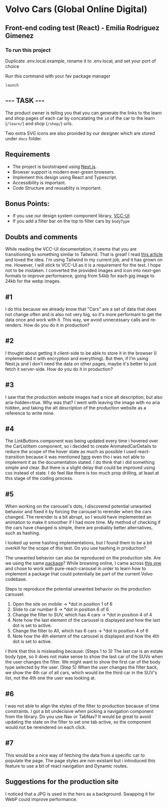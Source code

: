 # Volvo Cars (Global Online Digital)

## Front-end coding test (React) - Emilia Rodriguez Gimenez

### To run this project

Duplicate .env.local.example, rename it to .env.local, and set your port of choice

Run this command with your fav package manager

`launch`

## --- TASK ---

The product owner is telling you that you can generate the links to the learn and shop pages of each car by concatating the `id` of the car to the learn (`/learn/`) and shop (`/shop/`) urls.

Two extra SVG icons are also provided by our designer which are stored under `docs` folder.

## Requirements

- The project is bootstraped using [Next.js](https://nextjs.org/).
- Browser support is modern ever-green browsers.
- Implement this design using React and Typescript.
- Accessibility is important.
- Code Structure and reusablity is important.

## Bonus Points:

- If you use our design system component library, [VCC-UI](https://vcc-ui.vercel.app/)
- If you add a filter bar on the top to filter cars by `bodyType`

## Doubts and comments

While reading the VCC-UI documentation, it seems that you are transitioning to something similar to Tailwind. That is great! I read [this article](https://vcc-ui.vercel.app/blog/2022-11-23-future-css) and loved the idea. I'm using Tailwind in my current job, and it has grown on me. However, I will stick to VCC-UI as it is a requirement for the test. I hope not to be mistaken. I converted the provided images and icon into next-gen formats to improve performance, going from 54kb for each jpg image to 24kb for the webp images.

## #1

I do this because we already know that "Cars" are a set of data that does not change often and is also not very big, so it's more performant to get the data once and work with it. This way, we avoid unnecessary calls and re-renders. How do you do it in production?

## #2

I thought about getting it client-side to be able to store it in the browser (I implemented it with encryption and everything). But then, if I'm using Next.js and I don't need the data on other pages, maybe it's better to just fetch it server-side. How do you do it in production?

## #3

I saw that the production website images had a nice alt description, but also aria-hidden=true. Why was that?
I went with leaving the image with no aria hidden, and taking the alt description of the production website as a reference to write mine.
## #4

The LinkButtons component was being updated every time i hovered over the CarListItem component, so i decided to create AnimatedCarDetails to reduce the scope of the hover state as much as possible
I used react-transition because it was mentioned [here](https://vcc-ui.vercel.app/docs/animation) even tho i was not able to implement it as the documentation stated. I do think that i did something simple and clear. But there is a slight delay that could be improved using css instead of state.
I do feel like there is too much prop drilling, at least at this stage of the coding process. 

## #5

When working on the carousel's dots, I discovered potential unwanted behavior and fixed it by forcing the carousel to rerender when the cars changed. The rerender is a bit abrupt, so I would have implemented an animation to make it smoother if I had more time. My method of checking if the cars have changed is simple, there are probably better alternatives, such as hashing.

I looked up some hashing implementations, but I found them to be a bit overkill for the scope of this test. Do you use hashing in production?

The unwanted behavior can also be reproduced on the production site. Are we using the same [package](https://www.npmjs.com/package/pure-react-carousel)? While browsing online, I came across [this one](https://www.npmjs.com/package/@volvo-cars/carousel-component/v/0.0.4?activeTab=readme) and chose to work with pure-react-carousel in order to learn how to implement a package that could potentially be part of the current Volvo codebase.

Steps to reproduce the potential unwanted behavior on the production carousel:
1. Open the site on mobile -> *dot in position 1 of 6
2. Slide to car number 6 -> *dot in position 6 of 6
3. Change the filter to SUV, which has 4 cars -> *dot in position 4 of 4
4. Note how the last element of the carousel is displayed and how the last dot is set to active.
5. Change the filter to All, which has 6 cars -> *dot in position 4 of 6
6. Note how the 4th element of the carousel is displayed and how the 4th dot is set to active.

I think that this is misleading because:
(Steps 1 to 3)
The last car is an estate body type, so it does not make sense to show the last car of the SUVs when the user changes the filter. We might want to show the first car of the body type selected by the user.
(Step 5)
When the user changes the filter back, we show the 4th car of all cars, which would be the third car in the SUV's list, not the 4th one the user was looking at.

## #6

I was not able to align the styles of the filter to production because of time constraints. I got a bit undecisive when picking a navigation component from the library. Do you use Nav or TabNav?
It would be great to avoid updating the state on the filter to set one tab active, so the component would not be rerendered on each click.
## #7

This would be a nice way of fetching the data from a specific car to populate the page. The page styles are non existant but i introduced this feature to use a bit of react navigation and Dynamic routes.

## Suggestions for the production site

I noticed that a JPG is used in the hero as a background. Swapping it for WebP could improve performance.
